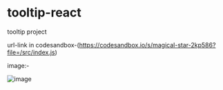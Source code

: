 # tooltip-react
tooltip project

url-link in codesandbox-(https://codesandbox.io/s/magical-star-2kp586?file=/src/index.js)

image:-

![image](https://user-images.githubusercontent.com/64120304/206839035-8f95d62f-466c-427f-8a24-d0c462bce2c2.png)
